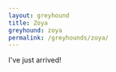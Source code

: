 ```yaml
---
layout: greyhound
title: Zoya
greyhound: zoya
permalink: /greyhounds/zoya/
---
```


I've just arrived!
